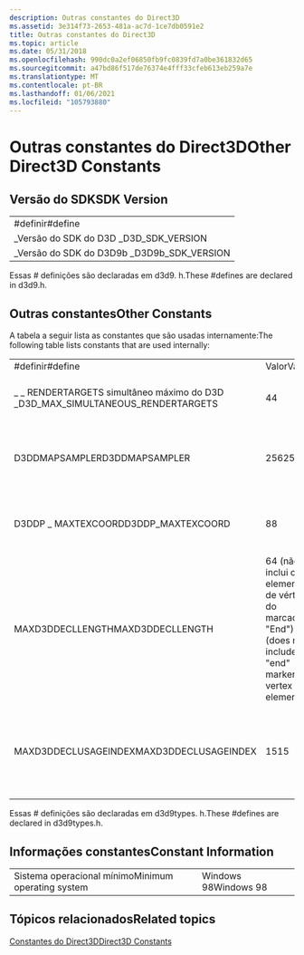 ```yaml
---
description: Outras constantes do Direct3D
ms.assetid: 3e314f73-2653-481a-ac7d-1ce7db0591e2
title: Outras constantes do Direct3D
ms.topic: article
ms.date: 05/31/2018
ms.openlocfilehash: 990dc0a2ef06850fb9fc0839fd7a0be361832d65
ms.sourcegitcommit: a47bd86f517de76374e4fff33cfeb613eb259a7e
ms.translationtype: MT
ms.contentlocale: pt-BR
ms.lasthandoff: 01/06/2021
ms.locfileid: "105793880"
---
```

# <a name="other-direct3d-constants"></a><span data-ttu-id="0ffcc-103">Outras constantes do Direct3D</span><span class="sxs-lookup"><span data-stu-id="0ffcc-103">Other Direct3D Constants</span></span>

## <a name="sdk-version"></a><span data-ttu-id="0ffcc-104">Versão do SDK</span><span class="sxs-lookup"><span data-stu-id="0ffcc-104">SDK Version</span></span>



|                     |
|---------------------|
| <span data-ttu-id="0ffcc-105">\#definir</span><span class="sxs-lookup"><span data-stu-id="0ffcc-105">\#define</span></span>            |
| <span data-ttu-id="0ffcc-106">\_Versão do SDK do D3D \_</span><span class="sxs-lookup"><span data-stu-id="0ffcc-106">D3D\_SDK\_VERSION</span></span>   |
| <span data-ttu-id="0ffcc-107">\_Versão do SDK do D3D9b \_</span><span class="sxs-lookup"><span data-stu-id="0ffcc-107">D3D9b\_SDK\_VERSION</span></span> |



 

<span data-ttu-id="0ffcc-108">Essas \# definições são declaradas em d3d9. h.</span><span class="sxs-lookup"><span data-stu-id="0ffcc-108">These \#defines are declared in d3d9.h.</span></span>

## <a name="other-constants"></a><span data-ttu-id="0ffcc-109">Outras constantes</span><span class="sxs-lookup"><span data-stu-id="0ffcc-109">Other Constants</span></span>

<span data-ttu-id="0ffcc-110">A tabela a seguir lista as constantes que são usadas internamente:</span><span class="sxs-lookup"><span data-stu-id="0ffcc-110">The following table lists constants that are used internally:</span></span>



|                                       |                                                   |                                                                    |
|---------------------------------------|---------------------------------------------------|--------------------------------------------------------------------|
| <span data-ttu-id="0ffcc-111">\#definir</span><span class="sxs-lookup"><span data-stu-id="0ffcc-111">\#define</span></span>                              | <span data-ttu-id="0ffcc-112">Valor</span><span class="sxs-lookup"><span data-stu-id="0ffcc-112">Value</span></span>                                             | <span data-ttu-id="0ffcc-113">Descrição</span><span class="sxs-lookup"><span data-stu-id="0ffcc-113">Description</span></span>                                                        |
| <span data-ttu-id="0ffcc-114">\_ \_ RENDERTARGETS simultâneo máximo do D3D \_</span><span class="sxs-lookup"><span data-stu-id="0ffcc-114">D3D\_MAX\_SIMULTANEOUS\_RENDERTARGETS</span></span> | <span data-ttu-id="0ffcc-115">4</span><span class="sxs-lookup"><span data-stu-id="0ffcc-115">4</span></span>                                                 | <span data-ttu-id="0ffcc-116">O número máximo de rendertargets.</span><span class="sxs-lookup"><span data-stu-id="0ffcc-116">The maximum number of rendertargets.</span></span>                               |
| <span data-ttu-id="0ffcc-117">D3DDMAPSAMPLER</span><span class="sxs-lookup"><span data-stu-id="0ffcc-117">D3DDMAPSAMPLER</span></span>                        | <span data-ttu-id="0ffcc-118">256</span><span class="sxs-lookup"><span data-stu-id="0ffcc-118">256</span></span>                                               | <span data-ttu-id="0ffcc-119">O número máximo de amostras de mapa de deslocamento.</span><span class="sxs-lookup"><span data-stu-id="0ffcc-119">The maximum number of displacement map samples.</span></span>                    |
| <span data-ttu-id="0ffcc-120">D3DDP \_ MAXTEXCOORD</span><span class="sxs-lookup"><span data-stu-id="0ffcc-120">D3DDP\_MAXTEXCOORD</span></span>                    | <span data-ttu-id="0ffcc-121">8</span><span class="sxs-lookup"><span data-stu-id="0ffcc-121">8</span></span>                                                 | <span data-ttu-id="0ffcc-122">O número máximo de coordenadas de textura.</span><span class="sxs-lookup"><span data-stu-id="0ffcc-122">The maximum number of texture coordinates.</span></span>                         |
| <span data-ttu-id="0ffcc-123">MAXD3DDECLLENGTH</span><span class="sxs-lookup"><span data-stu-id="0ffcc-123">MAXD3DDECLLENGTH</span></span>                      | <span data-ttu-id="0ffcc-124">64 (não inclui o elemento de vértice do marcador "End")</span><span class="sxs-lookup"><span data-stu-id="0ffcc-124">64 (does not include "end" marker vertex element)</span></span> | <span data-ttu-id="0ffcc-125">Número máximo de elementos em uma declaração de vértice.</span><span class="sxs-lookup"><span data-stu-id="0ffcc-125">Maximum number of elements in a vertex declaration.</span></span>                |
| <span data-ttu-id="0ffcc-126">MAXD3DDECLUSAGEINDEX</span><span class="sxs-lookup"><span data-stu-id="0ffcc-126">MAXD3DDECLUSAGEINDEX</span></span>                  | <span data-ttu-id="0ffcc-127">15</span><span class="sxs-lookup"><span data-stu-id="0ffcc-127">15</span></span>                                                | <span data-ttu-id="0ffcc-128">O índice máximo (0-15) que pode ser usado em uma declaração de vértice.</span><span class="sxs-lookup"><span data-stu-id="0ffcc-128">The maximum index (0-15) that can be used in a vertex declaration.</span></span> |



 

<span data-ttu-id="0ffcc-129">Essas \# definições são declaradas em d3d9types. h.</span><span class="sxs-lookup"><span data-stu-id="0ffcc-129">These \#defines are declared in d3d9types.h.</span></span>

## <a name="constant-information"></a><span data-ttu-id="0ffcc-130">Informações constantes</span><span class="sxs-lookup"><span data-stu-id="0ffcc-130">Constant Information</span></span>



|                          |            |
|--------------------------|------------|
| <span data-ttu-id="0ffcc-131">Sistema operacional mínimo</span><span class="sxs-lookup"><span data-stu-id="0ffcc-131">Minimum operating system</span></span> | <span data-ttu-id="0ffcc-132">Windows 98</span><span class="sxs-lookup"><span data-stu-id="0ffcc-132">Windows 98</span></span> |



 

## <a name="related-topics"></a><span data-ttu-id="0ffcc-133">Tópicos relacionados</span><span class="sxs-lookup"><span data-stu-id="0ffcc-133">Related topics</span></span>

<dl> <dt>

[<span data-ttu-id="0ffcc-134">Constantes do Direct3D</span><span class="sxs-lookup"><span data-stu-id="0ffcc-134">Direct3D Constants</span></span>](dx9-graphics-reference-d3d-constants.md)
</dt> </dl>

 

 



